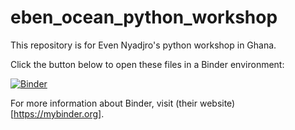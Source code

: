 # eben_ocean_python_workshop
This repository is for Even Nyadjro's python workshop in Ghana. 

Click the button below to open these files in a Binder environment:

[![Binder](https://mybinder.org/badge_logo.svg)](https://mybinder.org/v2/gh/paigem/eben_ocean_python_workshop/HEAD)

For more information about Binder, visit (their website)[https://mybinder.org].
